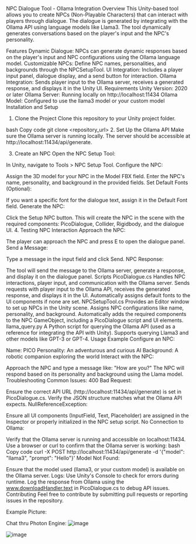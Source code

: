 NPC Dialogue Tool - Ollama Integration
Overview
This Unity-based tool allows you to create NPCs (Non-Playable Characters) that can interact with players through dialogue. The dialogue is generated by integrating with the Ollama API using language models like Llama3. The tool dynamically generates conversations based on the player's input and the NPC's personality.

Features
Dynamic Dialogue: NPCs can generate dynamic responses based on the player's input and NPC configurations using the Ollama language model.
Customizable NPCs: Define NPC names, personalities, and backgrounds through the NPCSetupTool.
UI Integration: Includes a player input panel, dialogue display, and a send button for interaction.
Ollama Integration: Sends player input to the Ollama server, receives a generated response, and displays it in the Unity UI.
Requirements
Unity Version: 2020 or later
Ollama Server: Running locally on http://localhost:11434
Ollama Model: Configured to use the llama3 model or your custom model
Installation and Setup
1. Clone the Project
Clone this repository to your Unity project folder.

bash
Copy code
git clone <repository_url>
2. Set Up the Ollama API
Make sure the Ollama server is running locally. The server should be accessible at http://localhost:11434/api/generate.

3. Create an NPC
Open the NPC Setup Tool:

In Unity, navigate to Tools > NPC Setup Tool.
Configure the NPC:

Assign the 3D model for your NPC in the Model FBX field.
Enter the NPC's name, personality, and background in the provided fields.
Set Default Fonts (Optional):

If you want a specific font for the dialogue text, assign it in the Default Font field.
Generate the NPC:

Click the Setup NPC button. This will create the NPC in the scene with the required components: PicoDialogue, Collider, Rigidbody, and the dialogue UI.
4. Testing NPC Interaction
Approach the NPC:

The player can approach the NPC and press E to open the dialogue panel.
Send a Message:

Type a message in the input field and click Send.
NPC Response:

The tool will send the message to the Ollama server, generate a response, and display it on the dialogue panel.
Scripts
PicoDialogue.cs
Handles NPC interactions, player input, and communication with the Ollama server.
Sends requests with player input to the Ollama API, receives the generated response, and displays it in the UI.
Automatically assigns default fonts to the UI components if none are set.
NPCSetupTool.cs
Provides an Editor window to set up NPCs in the Unity scene.
Assigns NPC configurations like name, personality, and background.
Automatically adds the required components to the NPC GameObject, including a PicoDialogue script and UI elements.
llama_query.py
A Python script for querying the Ollama API (used as a reference for integrating the API with Unity).
Supports querying Llama3 and other models like GPT-3 or GPT-4.
Usage Example
Configure an NPC:

Name: PICO
Personality: An adventurous and curious AI
Background: A robotic companion exploring the world
Interact with the NPC:

Approach the NPC and type a message like: "How are you?"
The NPC will respond based on its personality and background using the Llama model.
Troubleshooting
Common Issues:
400 Bad Request:

Ensure the correct API URL (http://localhost:11434/api/generate) is set in PicoDialogue.cs.
Verify the JSON structure matches what the Ollama API expects.
NullReferenceException:

Ensure all UI components (InputField, Text, Placeholder) are assigned in the Inspector or properly initialized in the NPC setup script.
No Connection to Ollama:

Verify that the Ollama server is running and accessible on localhost:11434.
Use a browser or curl to confirm that the Ollama server is working:
bash
Copy code
curl -X POST http://localhost:11434/api/generate -d '{"model": "llama3", "prompt": "Hello"}'
Model Not Found:

Ensure that the model used (llama3, or your custom model) is available on the Ollama server.
Logs:
Use Unity's Console to check for errors during runtime.
Log the response from Ollama using the www.downloadHandler.text in PicoDialogue.cs to debug API issues.
Contributing
Feel free to contribute by submitting pull requests or reporting issues in the repository.

Example Picture:

Chat thru Photon Engine: 
![image](https://github.com/user-attachments/assets/669d312b-4418-4737-9f94-cc02a6a8a0f0)

![image](https://github.com/user-attachments/assets/7256520a-6d7c-45fc-b730-e6f9138016a6)

